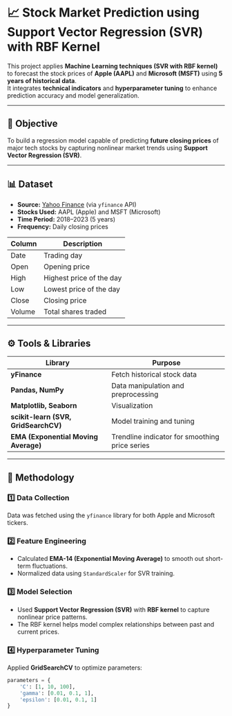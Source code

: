 # 📈 Stock Market Prediction using Support Vector Regression (SVR) with RBF Kernel

This project applies **Machine Learning techniques (SVR with RBF kernel)** to forecast the stock prices of **Apple (AAPL)** and **Microsoft (MSFT)** using **5 years of historical data**.  
It integrates **technical indicators** and **hyperparameter tuning** to enhance prediction accuracy and model generalization.

---

## 🧠 Objective
To build a regression model capable of predicting **future closing prices** of major tech stocks by capturing nonlinear market trends using **Support Vector Regression (SVR)**.

---

## 📊 Dataset
- **Source:** [Yahoo Finance](https://finance.yahoo.com) (via `yfinance` API)
- **Stocks Used:** AAPL (Apple) and MSFT (Microsoft)
- **Time Period:** 2018–2023 (5 years)
- **Frequency:** Daily closing prices

| Column | Description |
|--------|--------------|
| Date | Trading day |
| Open | Opening price |
| High | Highest price of the day |
| Low | Lowest price of the day |
| Close | Closing price |
| Volume | Total shares traded |

---

## ⚙️ Tools & Libraries
| Library | Purpose |
|----------|----------|
| **yFinance** | Fetch historical stock data |
| **Pandas, NumPy** | Data manipulation and preprocessing |
| **Matplotlib, Seaborn** | Visualization |
| **scikit-learn (SVR, GridSearchCV)** | Model training and tuning |
| **EMA (Exponential Moving Average)** | Trendline indicator for smoothing price series |

---

## 🧩 Methodology

### 1️⃣ Data Collection
Data was fetched using the `yfinance` library for both Apple and Microsoft tickers.

### 2️⃣ Feature Engineering
- Calculated **EMA-14 (Exponential Moving Average)** to smooth out short-term fluctuations.  
- Normalized data using `StandardScaler` for SVR training.

### 3️⃣ Model Selection
- Used **Support Vector Regression (SVR)** with **RBF kernel** to capture nonlinear price patterns.  
- The RBF kernel helps model complex relationships between past and current prices.

### 4️⃣ Hyperparameter Tuning
Applied **GridSearchCV** to optimize parameters:
```python
parameters = {
    'C': [1, 10, 100],
    'gamma': [0.01, 0.1, 1],
    'epsilon': [0.01, 0.1, 1]
}
